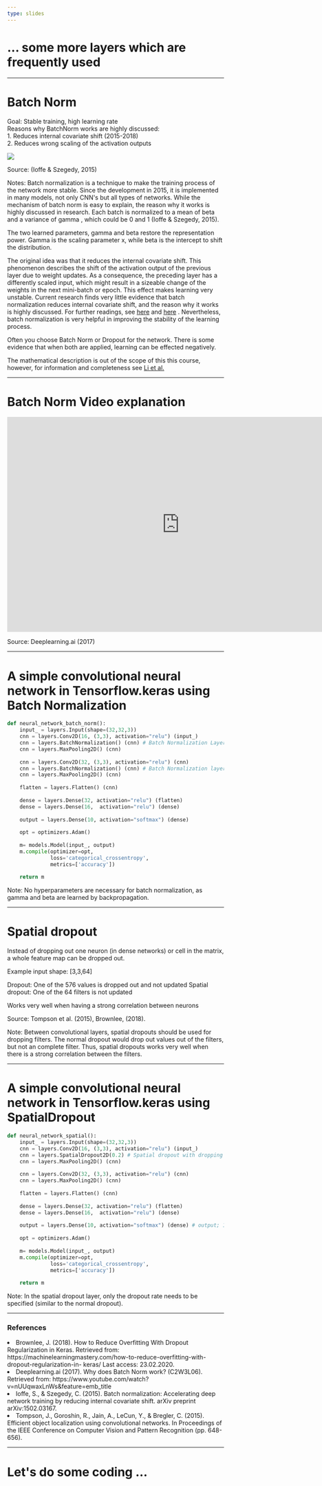 ```yaml
---
type: slides
---
```


# ... some more layers which are frequently used

---

# Batch Norm
Goal: Stable training, high learning rate <br>
Reasons why BatchNorm works are highly discussed: <br>
    1. Reduces internal covariate shift (2015-2018) <br>
    2. Reduces wrong scaling of the activation outputs <br>

<img src="vl3/batch_norm.png">

Source: (Ioffe & Szegedy, 2015)


Notes: Batch normalization is a technique to make the training process of the network more stable. Since the development in 2015, it is implemented in many models, not only CNN's but all types of networks. While the mechanism of batch norm is easy to explain, the reason why it works is highly discussed in research. Each batch is normalized to a mean of beta and a variance of gamma , which could be 0 and 1 (Ioffe & Szegedy, 2015).

The two learned parameters, gamma and beta restore the representation power. Gamma is the scaling parameter x, while beta is the intercept to shift the distribution.

The original idea was that it reduces the internal covariate shift. This phenomenon describes the shift of the activation output of the previous layer due to weight updates. As a consequence, the preceding layer has a differently scaled input, which might result in a sizeable change of the weights in the next mini-batch or epoch. This effect makes learning very unstable. Current research finds very little evidence that batch normalization reduces internal covariate shift, and the reason why it works is highly discussed. For further readings, see <a href="https://arxiv.org/pdf/1805.11604.pdf" target="blank">here</a> and <a href="https://arxiv.org/abs/1805.10694" target="blank">here</a> . Nevertheless, batch normalization is very helpful in improving the stability of the learning process.

Often you choose Batch Norm or Dropout for the network. There is some evidence that when both are applied, learning can be effected negatively. 

The mathematical description is out of the scope of this this course, however, for information and completeness see <a href="http://openaccess.thecvf.com/content_CVPR_2019/html/Li_Understanding_the_Disharmony_Between_Dropout_and_Batch_Normalization_by_Variance_CVPR_2019_paper.html"> Li et al.</a>

---

# Batch Norm Video explanation

<html>
<iframe width="800" height="500" src="https://www.youtube.com/embed/nUUqwaxLnWs" frameborder="0" allow="accelerometer; autoplay; encrypted-media; gyroscope; picture-in-picture" allowfullscreen></iframe>
</html>

Source: Deeplearning.ai (2017)

---

# A simple convolutional neural network in Tensorflow.keras using Batch Normalization

```python
def neural_network_batch_norm():
    input_ = layers.Input(shape=(32,32,3))
    cnn = layers.Conv2D(16, (3,3), activation="relu") (input_)
    cnn = layers.BatchNormalization() (cnn) # Batch Normalization Layer
    cnn = layers.MaxPooling2D() (cnn)
    
    cnn = layers.Conv2D(32, (3,3), activation="relu") (cnn)
    cnn = layers.BatchNormalization() (cnn) # Batch Normalization layer
    cnn = layers.MaxPooling2D() (cnn)
    
    flatten = layers.Flatten() (cnn)
    
    dense = layers.Dense(32, activation="relu") (flatten)
    dense = layers.Dense(16,  activation="relu") (dense)
    
    output = layers.Dense(10, activation="softmax") (dense)
    
    opt = optimizers.Adam()
    
    m= models.Model(input_, output)
    m.compile(optimizer=opt,
              loss='categorical_crossentropy',
              metrics=['accuracy'])
    
    return m
```

Note: No hyperparameters are necessary for batch normalization, as gamma and beta are learned by backpropagation.

---
# Spatial dropout

Instead of dropping out one neuron (in dense networks) or cell in the matrix, a whole feature map can be dropped out.

Example input shape: [3,3,64] 

Dropout: One of the 576 values is dropped out and not updated 
Spatial dropout: One of the 64 filters is not updated 

Works very well when having a strong correlation between neurons 

Source: Tompson et al. (2015), Brownlee, (2018).


Note: Between convolutional layers, spatial dropouts should be used for dropping filters. The normal dropout would drop out values out of the filters, but not an complete filter. Thus, spatial dropouts works very well when there is a strong correlation between the filters. 

---

# A simple convolutional neural network in Tensorflow.keras using SpatialDropout

```python
def neural_network_spatial():
    input_ = layers.Input(shape=(32,32,3))
    cnn = layers.Conv2D(16, (3,3), activation="relu") (input_)
    cnn = layers.SpatialDropout2D(0.2) # Spatial dropout with dropping rate of 20%
    cnn = layers.MaxPooling2D() (cnn) 
    
    cnn = layers.Conv2D(32, (3,3), activation="relu") (cnn)
    cnn = layers.MaxPooling2D() (cnn) 
    
    flatten = layers.Flatten() (cnn)
    
    dense = layers.Dense(32, activation="relu") (flatten)
    dense = layers.Dense(16,  activation="relu") (dense)
    
    output = layers.Dense(10, activation="softmax") (dense) # output; 10 different classes
    
    opt = optimizers.Adam()
    
    m= models.Model(input_, output)
    m.compile(optimizer=opt,
              loss='categorical_crossentropy',
              metrics=['accuracy'])
    
    return m
```

Note: In the spatial dropout layer, only the dropout rate needs to be specified (similar to the normal dropout).

---

<html>
<h3>References</h3>
<list>
        <li>Brownlee, J. (2018). How to Reduce Overfitting With Dropout Regularization in Keras. Retrieved 
                from: https://machinelearningmastery.com/how-to-reduce-overfitting-with-dropout-regularization-in-
                keras/ Last access: 23.02.2020. </li>
        <li>Deeplearning.ai (2017). Why does Batch Norm work? (C2W3L06). Retrieved from: https://www.youtube.com/watch?v=nUUqwaxLnWs&feature=emb_title</li>
        <li>Ioffe, S., & Szegedy, C. (2015). Batch normalization: Accelerating deep network training by reducing 
            internal covariate shift. arXiv preprint arXiv:1502.03167.</li>
        <li>Tompson, J., Goroshin, R., Jain, A., LeCun, Y., & Bregler, C. (2015). Efficient object localization 
            using convolutional networks. In Proceedings of the IEEE Conference on Computer Vision and Pattern 
            Recognition (pp. 648-656).</li>
</list>
</html>

---

# Let's do some coding ... 
